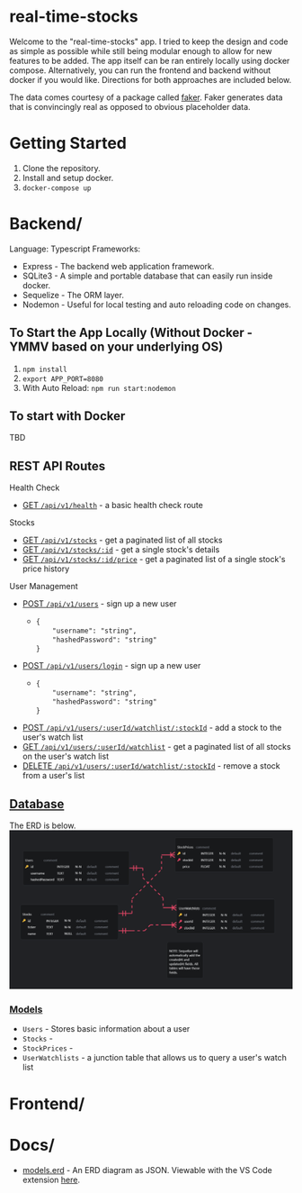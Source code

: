 # real-time-stocks
Welcome to the "real-time-stocks" app. I tried to keep the design and code as simple as possible while still being modular enough to allow for new features to be added. The app itself can be ran entirely locally using docker compose. Alternatively, you can run the frontend and backend without docker if you would like. Directions for both approaches are included below.

The data comes courtesy of a package called [faker](https://www.npmjs.com/package/@faker-js/faker). Faker generates data that is convincingly real as opposed to obvious placeholder data.

# Getting Started
1. Clone the repository.
2. Install and setup docker.
3. `docker-compose up`

# Backend/
Language: Typescript
Frameworks: 
- Express - The backend web application framework.
- SQLite3 - A simple and portable database that can easily run inside docker.
- Sequelize - The ORM layer.
- Nodemon - Useful for local testing and auto reloading code on changes.

## To Start the App Locally (Without Docker - YMMV based on your underlying OS)
1. `npm install`
2. `export APP_PORT=8080`
3. With Auto Reload: `npm run start:nodemon`

## To start with Docker
TBD

## REST API Routes
Health Check
- [GET `/api/v1/health`](backend/src/routes/health/get.ts) - a basic health check route

Stocks
- [GET `/api/v1/stocks`]() - get a paginated list of all stocks
- [GET `/api/v1/stocks/:id`]() - get a single stock's details
- [GET `/api/v1/stocks/:id/price`]() - get a paginated list of a single stock's price history

User Management
- [POST `/api/v1/users`]() - sign up a new user
  - ```
    {
        "username": "string",
        "hashedPassword": "string"
    }
    ```
- [POST `/api/v1/users/login`]() - sign up a new user
  - ```
    {
        "username": "string",
        "hashedPassword": "string"
    }
    ```
- [POST `/api/v1/users/:userId/watchlist/:stockId`]() - add a stock to the user's watch list
- [GET `/api/v1/users/:userId/watchlist`]() - get a paginated list of all stocks on the user's watch list
- [DELETE `/api/v1/users/:userId/watchlist/:stockId`]() - remove a stock from a user's list

## [Database](backend/src/database/)
The ERD is below.
![ERD](docs/erd.png)

### [Models](backend/src/database/models/)
- `Users` - Stores basic information about a user
- `Stocks` -
- `StockPrices` - 
- `UserWatchlists` - a junction table that allows us to query a user's watch list

# Frontend/

# Docs/
- [models.erd](docs/models.erc) - An ERD diagram as JSON. Viewable with the VS Code extension [here](https://marketplace.visualstudio.com/items?itemName=dineug.vuerd-vscode).